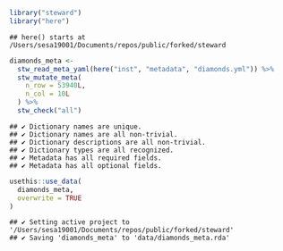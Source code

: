 
``` r
library("steward")
library("here")
```

    ## here() starts at /Users/sesa19001/Documents/repos/public/forked/steward

``` r
diamonds_meta <- 
  stw_read_meta_yaml(here("inst", "metadata", "diamonds.yml")) %>%
  stw_mutate_meta(
    n_row = 53940L,
    n_col = 10L    
  ) %>%
  stw_check("all")
```

    ## ✔ Dictionary names are unique.
    ## ✔ Dictionary names are all non-trivial.
    ## ✔ Dictionary descriptions are all non-trivial.
    ## ✔ Dictionary types are all recognized.
    ## ✔ Metadata has all required fields.
    ## ✔ Metadata has all optional fields.

``` r
usethis::use_data(
  diamonds_meta, 
  overwrite = TRUE
)
```

    ## ✔ Setting active project to '/Users/sesa19001/Documents/repos/public/forked/steward'
    ## ✔ Saving 'diamonds_meta' to 'data/diamonds_meta.rda'
